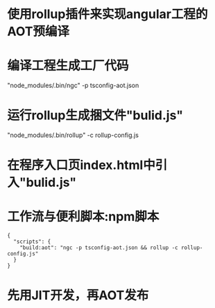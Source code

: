 # 使用rollup插件来实现angular工程的AOT预编译

# 编译工程生成工厂代码
 "node_modules/.bin/ngc" -p tsconfig-aot.json

# 运行rollup生成捆文件"bulid.js"
 "node_modules/.bin/rollup"  -c rollup-config.js

# 在程序入口页index.html中引入"bulid.js"
  <script src="build.js"></script>

# 工作流与便利脚本:npm脚本
    {
      "scripts": {
        "build:aot": "ngc -p tsconfig-aot.json && rollup -c rollup-config.js"
      }
    }

# 先用JIT开发，再AOT发布
